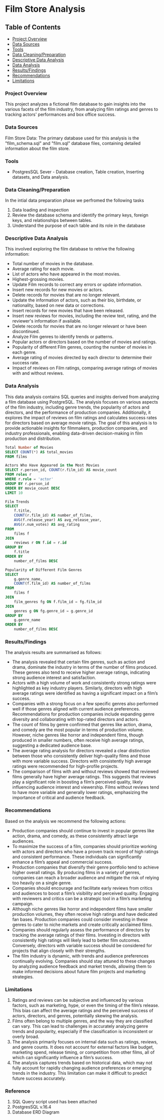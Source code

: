 # Film Store Analysis


## Table of Contents
- [Project Overview](#project-overview)
- [Data Sources](#data-sources)
- [Tools](#tools)
- [Data Cleaning/Preparation](#data-cleaningpreparation)
- [Descriptive Data Analysis](#descriptive-data-analysis)
- [Data Analysis](#data-analysis)
- [Results/Findings](#resultsfindings)
- [Recommendations](#recommendations)
- [Limitations](#limitations)


### Project Overview

This project analyzes a fictional film database to gain insights into the various facets of the film industry, from analyzing film ratings and genres to tracking actors' performances and box office success.

### Data Sources

Film Store Data: The primary database used for this analysis is the "film_schema.sql" and "film.sql" database files, containing detailed information about the film store.


### Tools

- PostgresSQL Sever - Database creation, Table creation, Inserting datasets, and Data analysis.


### Data Cleaning/Preparation

In the intial data preparation phase we perfromed the following tasks
1. Data loading and inspection
2. Review the database schema and identify the primary keys, foreign keys, and relationships between tables.
3. Understand the purpose of each table and its role in the database


### Descriptive Data Analysis

This involved exploring the film database to retrive the following information:
- Total number of movies in the database.
- Average rating for each movie.
- List of actors who have appeared in the most movies.
- Highest-grossing movies.
- Update Film records to correct any errors or update information.
- Insert new records for new movies or actors.
- Delete records for movies that are no longer relevant.
- Update the information of actors, such as their bio, birthdate, or nationality, based on new data or corrections.
- Insert records for new movies that have been released. 
- Insert new reviews for movies, including the review text, rating, and the reviewer's information if available.
- Delete records for movies that are no longer relevant or have been discontinued.
- Analyze Film genres to identify trends or patterns.
- Popular actors or directors based on the number of movies and ratings.
- Popularity of different Film genres, counting the number of movies in each genre.
- Average rating of movies directed by each director to determine their success rate.
- Impact of reviews on Film ratings, comparing average ratings of movies with and without reviews.


### Data Analysis

This data analysis contains SQL queries and insights derived from analyzing a film database using PostgreSQL. The analysis focuses on various aspects of the film industry, including genre trends, the popularity of actors and directors, and the performance of production companies. Additionally, it explores the impact of reviews on film ratings and calculates success rates for directors based on average movie ratings. The goal of this analysis is to provide actionable insights for filmmakers, production companies, and industry professionals, enabling data-driven decision-making in film production and distribution.

```sql
Total Number of Movies
SELECT COUNT(*) AS total_movies
FROM films
```
```sql
Actors Who Have Appeared in the Most Movies
SELECT r.person_id, COUNT(r.film_id) AS movie_count
FROM roles r
WHERE r.role = 'actor'
GROUP BY r.person_id
ORDER BY movie_count DESC
LIMIT 10
```
```sql
Film Trends
SELECT 
    f.title, 
    COUNT(r.film_id) AS number_of_films, 
    AVG(f.release_year) AS avg_release_year, 
    AVG(r.num_votes) AS avg_rating
FROM 
    films f
JOIN 
    reviews r ON f.id = r.id
GROUP BY 
    f.title
ORDER BY 
    number_of_films DESC
```
```sql
Popularity of Different Film Genres
SELECT 
    g.genre_name, 
    COUNT(f.film_id) AS number_of_films
FROM 
    films f
JOIN 
    film_genres fg ON f.film_id = fg.film_id
JOIN 
    genres g ON fg.genre_id = g.genre_id
GROUP BY 
    g.genre_name
ORDER BY 
    number_of_films DESC
```

### Results/Findings

The analysis results are summarised as follows:
- The analysis revealed that certain film genres, such as action and drama, dominate the industry in terms of the number of films produced. These genres also tend to receive higher average ratings, indicating strong audience interest and satisfaction.
- Actors with a high volume of work and consistently strong ratings were highlighted as key industry players. Similarly, directors with high average ratings were identified as having a significant impact on a film’s success.
- Companies with a strong focus on a few specific genres also performed well if those genres aligned with current audience preferences. Recommendations for production companies include expanding genre diversity and collaborating with top-rated directors and actors.
- The count of films by genre confirmed that genres like action, drama, and comedy are the most popular in terms of production volume. However, niche genres like horror and independent films, though produced in smaller numbers, often receive high average ratings, suggesting a dedicated audience base.
- The average rating analysis for directors revealed a clear distinction between those who consistently deliver high-quality films and those with more variable success. Directors with consistently high average ratings were recommended for high-profile projects.
- The comparison of films with and without reviews showed that reviewed films generally have higher average ratings. This suggests that reviews play a significant role in boosting a film’s perceived quality, likely influencing audience interest and viewership. Films without reviews tend to have more variable and generally lower ratings, emphasizing the importance of critical and audience feedback.

### Recommendations

Based on the analysis we recommend the following actions:
- Production companies should continue to invest in popular genres like action, drama, and comedy, as these consistently attract large audiences.
- To maximize the success of a film, companies should prioritize working with actors and directors who have a proven track record of high ratings and consistent performance. These individuals can significantly enhance a film’s appeal and commercial success.
- Production companies that diversify their genre portfolio tend to achieve higher overall ratings. By producing films in a variety of genres, companies can reach a broader audience and mitigate the risk of relying too heavily on a single genre.
- Companies should encourage and facilitate early reviews from critics and audiences to boost a film’s visibility and perceived quality. Engaging with reviewers and critics can be a strategic tool in a film’s marketing campaign.
- Although niche genres like horror and independent films have smaller production volumes, they often receive high ratings and have dedicated fan bases. Production companies could consider investing in these genres to cater to niche markets and create critically acclaimed films.
- Companies should regularly assess the performance of directors by tracking the average ratings of their films. Investing in directors with consistently high ratings will likely lead to better film outcomes. Conversely, directors with variable success should be considered for projects that align closely with their strengths.
- The film industry is dynamic, with trends and audience preferences continually evolving. Companies should stay attuned to these changes by analyzing audience feedback and market trends, allowing them to make informed decisions about future film projects and marketing strategies.

### Limitations

1.  Ratings and reviews can be subjective and influenced by various factors, such as marketing, hype, or even the timing of the film’s release. This bias can affect the average ratings and the perceived success of actors, directors, and genres, potentially skewing the analysis.
2.  Films often belong to multiple genres, and the way they are classified can vary. This can lead to challenges in accurately analyzing genre trends and popularity, especially if the classification is inconsistent or overly broad.
3.  The analysis primarily focuses on internal data such as ratings, reviews, and genre counts. It does not account for external factors like budget, marketing spend, release timing, or competition from other films, all of which can significantly influence a film’s success.
4.  The analysis captures trends based on historical data, which may not fully account for rapidly changing audience preferences or emerging trends in the industry. This limitation can make it difficult to predict future success accurately.


### Reference

1. SQL Query script used has been attached
2. PostgresSQL v.16.4
3. Database ERD Diagram
